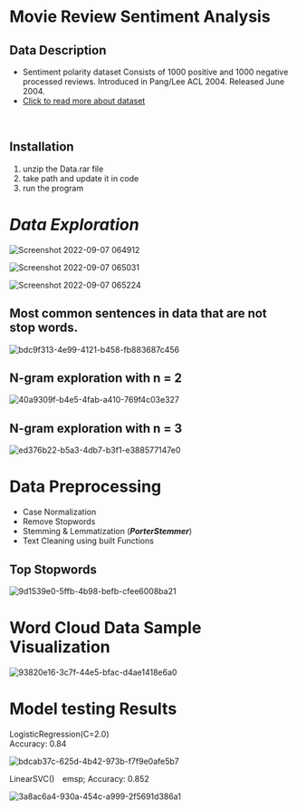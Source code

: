 # Movie Review Sentiment Analysis

## Data Description
<ul>
<li>  Sentiment polarity dataset Consists of 1000 positive and 1000 negative processed reviews. Introduced in Pang/Lee ACL 2004. Released June 2004. </li>

  <li><a href="https://www.cs.cornell.edu/people/pabo/movie-review-data/poldata.README.2.0.txt">Click to read more about dataset</a></li>
</ul>
<br>

## Installation
<ol>
  <li>unzip the Data.rar file</li>
  <li>take path and update it in code</li>
  <li>run the program</li>
  </ol>
  
# ***Data Exploration***
![Screenshot 2022-09-07 064912](https://user-images.githubusercontent.com/67934296/188791240-4ecb2947-c390-42f1-a26a-f29666de939e.png)

![Screenshot 2022-09-07 065031](https://user-images.githubusercontent.com/67934296/188791361-68f08da9-8778-4081-9126-91ddb4542074.png)

![Screenshot 2022-09-07 065224](https://user-images.githubusercontent.com/67934296/188791565-42cadaf2-fedb-4802-867f-72973bb28c1e.png)

## Most common sentences in data that are not stop words.

![bdc9f313-4e99-4121-b458-fb883687c456](https://user-images.githubusercontent.com/67934296/188792436-a24ca5df-4cff-4a7b-b767-b543750bb699.png)

## N-gram exploration with n = 2
![40a9309f-b4e5-4fab-a410-769f4c03e327](https://user-images.githubusercontent.com/67934296/188792481-a91a18e9-76b0-4127-b483-510f8c86ffbf.png)
## N-gram exploration with n = 3
![ed376b22-b5a3-4db7-b3f1-e388577147e0](https://user-images.githubusercontent.com/67934296/188792511-f527b5a2-1cd2-4684-9b57-bec641030da9.png)

# Data Preprocessing
* Case Normalization
* Remove Stopwords
* Stemming & Lemmatization (***PorterStemmer***)
* Text Cleaning using built Functions


## Top Stopwords
![9d1539e0-5ffb-4b98-befb-cfee6008ba21](https://user-images.githubusercontent.com/67934296/188792799-a172550e-edb1-4599-be59-c0e16b3486de.png)

# Word Cloud Data Sample Visualization
![93820e16-3c7f-44e5-bfac-d4ae1418e6a0](https://user-images.githubusercontent.com/67934296/188793458-02095c65-a9c1-4b20-92f9-0aee105814fd.png)

# Model testing Results
  LogisticRegression(C=2.0)  <br>         Accuracy:  0.84
  
  ![bdcab37c-625d-4b42-973b-f7f9e0afe5b7](https://user-images.githubusercontent.com/67934296/188793816-5b998841-04f5-4f38-a0fa-55b1266c0930.png)

LinearSVC()&emsp;emsp;
Accuracy:  0.852

![3a8ac6a4-930a-454c-a999-2f5691d386a1](https://user-images.githubusercontent.com/67934296/188794118-c4dd6907-60b1-471b-9e57-df0696c4c3d2.png)
